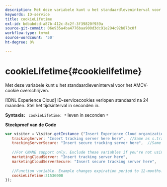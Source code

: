 ```yaml
---
description: Met deze variabele kunt u het standaardleveninterval voor het AMCV-cookie overschrijven.
keywords: ID-service
title: cookieLifetime
exl-id: bdbabdcd-a87b-412c-8c2f-3f39820f939a
source-git-commit: 06e935a4ba4776baa900d3dc91e294c92b873c0f
workflow-type: tm+mt
source-wordcount: '50'
ht-degree: 0%

---
```


# cookieLifetime{#cookielifetime}

Met deze variabele kunt u het standaardleveninterval voor het AMCV-cookie overschrijven.

[!DNL Experience Cloud] ID-servicecookies verlopen standaard na 24 maanden. Stel het tijdsinterval in seconden in.

**Syntaxis:** ` cookieLifetime: *` leven in seconden `*`

**Steekproef van de Code**

```js
var visitor = Visitor.getInstance ("Insert Experience Cloud organization ID here",{ 
   trackingServer: "Insert tracking server here here",  //Same as s.trackingServer 
   trackingServerSecure: "Insert secure tracking server here",  //Same as s.trackingServerSecure 
 
   //For CNAME support only. Exclude these variables if you're not using CNAME 
   marketingCloudServer: "Insert tracking server here", 
   marketingCloudServerSecure: "Insert secure tracking server here", 
 
   //Function variable. Example changes expiration period to 12-months. 
   cookieLifetime:31536000 
});
```
